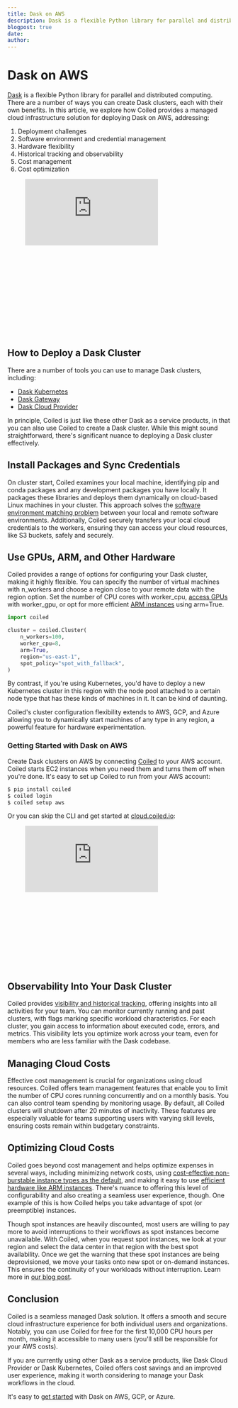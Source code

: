 ```yaml
---
title: Dask on AWS
description: Dask is a flexible Python library for parallel and distributed computing. There are a number of ways you can create Dask clusters, each with their own benefits. In this article, we explore how Coiled provides a managed cloud infrastructure solution for Dask users.
blogpost: true
date: 
author: 
---
```


# Dask on AWS

‍[Dask](https://www.dask.org/) is a flexible Python library for parallel and distributed computing. There are a number of ways you can create Dask clusters, each with their own benefits. In this article, we explore how Coiled provides a managed cloud infrastructure solution for deploying Dask on AWS, addressing:

1. Deployment challenges
2. Software environment and credential management
3. Hardware flexibility
4. Historical tracking and observability
5. Cost management
6. Cost optimization

<figure style="padding-bottom:33.723653395784545%" class="w-richtext-align-center w-richtext-figure-type-video"><div><iframe allowfullscreen="true" frameborder="0" scrolling="no" src="https://www.youtube.com/embed/eXP-YuERvi4?enablejsapi=1&amp;origin=https%3A%2F%2Fwww.coiled.io" title="Six Coiled features for Dask users" data-gtm-yt-inspected-11="true" id="955595327" data-gtm-yt-inspected-34277050_38="true"></iframe></div></figure>

‍

## How to Deploy a Dask Cluster

There are a number of tools you can use to manage Dask clusters, including:

- [Dask Kubernetes](https://docs.coiled.io/user_guide/dask-deployment-comparisons.html#dask-kubernetes)
- [Dask Gateway](https://docs.coiled.io/user_guide/dask-deployment-comparisons.html#dask-gateway)
- [Dask Cloud Provider](https://docs.coiled.io/user_guide/dask-deployment-comparisons.html#dask-cloudprovider)

In principle, Coiled is just like these other Dask as a service products, in that you can also use Coiled to create a Dask cluster. While this might sound straightforward, there's significant nuance to deploying a Dask cluster effectively.

## Install Packages and Sync Credentials

On cluster start, Coiled examines your local machine, identifying pip and conda packages and any development packages you have locally. It packages these libraries and deploys them dynamically on cloud-based Linux machines in your cluster. This approach solves the [software environment matching problem](https://docs.coiled.io/user_guide/software/index.html) between your local and remote software environments. Additionally, Coiled securely transfers your local cloud credentials to the workers, ensuring they can access your cloud resources, like S3 buckets, safely and securely.

## Use GPUs, ARM, and Other Hardware

Coiled provides a range of options for configuring your Dask cluster, making it highly flexible. You can specify the number of virtual machines with n_workers and choose a region close to your remote data with the region option. Set the number of CPU cores with worker_cpu, [access GPUs](https://docs.coiled.io/user_guide/clusters/gpu.html) with worker_gpu, or opt for more efficient [ARM instances](https://docs.coiled.io/user_guide/clusters/arm.html) using arm=True.

```python
import coiled

cluster = coiled.Cluster(
    n_workers=100,
    worker_cpu=8,
    arm=True,
    region="us-east-1",
    spot_policy="spot_with_fallback",
)
```

By contrast, if you're using Kubernetes, you'd have to deploy a new Kubernetes cluster in this region with the node pool attached to a certain node type that has these kinds of machines in it. It can be kind of daunting.

Coiled's cluster configuration flexibility extends to AWS, GCP, and Azure allowing you to dynamically start machines of any type in any region, a powerful feature for hardware experimentation.

### Getting Started with Dask on AWS

Create Dask clusters on AWS by connecting [Coiled](https://docs.coiled.io/user_guide/setup/index.html) to your AWS account. Coiled starts EC2 instances when you need them and turns them off when you're done. It's easy to set up Coiled to run from your AWS account:

```bash
$ pip install coiled
$ coiled login
$ coiled setup aws
```

Or you can skip the CLI and get started at [cloud.coiled.io](https://cloud.coiled.io/):

<figure style="padding-bottom:33.723653395784545%" class="w-richtext-align-center w-richtext-figure-type-video"><div><iframe allowfullscreen="true" frameborder="0" scrolling="no" src="https://www.youtube.com/embed/d6XouzFP_AY?enablejsapi=1&amp;origin=https%3A%2F%2Fwww.coiled.io" title="How do I Set Up Coiled?" data-gtm-yt-inspected-11="true" data-gtm-yt-inspected-34277050_38="true" id="307042139"></iframe></div></figure>

## Observability Into Your Dask Cluster

Coiled provides [visibility and historical tracking](https://www.youtube.com/watch?v=4PiZf6UvCv0), offering insights into all activities for your team. You can monitor currently running and past clusters, with flags marking specific workload characteristics. For each cluster, you gain access to information about executed code, errors, and metrics. This visibility lets you optimize work across your team, even for members who are less familiar with the Dask codebase.

## Managing Cloud Costs

Effective cost management is crucial for organizations using cloud resources. Coiled offers team management features that enable you to limit the number of CPU cores running concurrently and on a monthly basis. You can also control team spending by monitoring usage. By default, all Coiled clusters will shutdown after 20 minutes of inactivity. These features are especially valuable for teams supporting users with varying skill levels, ensuring costs remain within budgetary constraints.

## Optimizing Cloud Costs

Coiled goes beyond cost management and helps optimize expenses in several ways, including minimizing network costs, using [cost-effective non-burstable instance types as the default](https://docs.coiled.io/blog/burstable-vs-nonburstable.html), and making it easy to use [efficient hardware like ARM instances](https://docs.coiled.io/blog/dask-graviton.html). There's nuance to offering this level of configurability and also creating a seamless user experience, though. One example of this is how Coiled helps you take advantage of spot (or preemptible) instances.

Though spot instances are heavily discounted, most users are willing to pay more to avoid interruptions to their workflows as spot instances become unavailable. With Coiled, when you request spot instances, we look at your region and select the data center in that region with the best spot availability. Once we get the warning that these spot instances are being deprovisioned, we move your tasks onto new spot or on-demand instances. This ensures the continuity of your workloads without interruption. Learn more in [our blog post](/blog/save-money-with-spot).

## Conclusion

Coiled is a seamless managed Dask solution. It offers a smooth and secure cloud infrastructure experience for both individual users and organizations. Notably, you can use Coiled for free for the first 10,000 CPU hours per month, making it accessible to many users (you'll still be responsible for your AWS costs).

If you are currently using other Dask as a service products, like Dask Cloud Provider or Dask Kubernetes, Coiled offers cost savings and an improved user experience, making it worth considering to manage your Dask workflows in the cloud.

It's easy to [get started](https://docs.coiled.io/user_guide/setup/index.html) with Dask on AWS, GCP, or Azure.